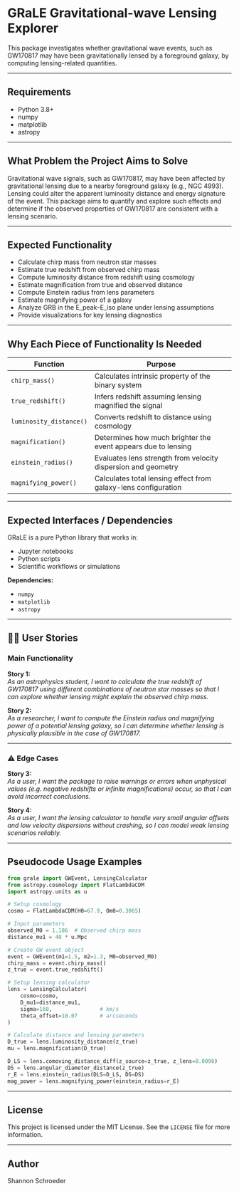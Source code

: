 # GRaLE Gravitational-wave Lensing Explorer
This package investigates whether gravitational wave events, such as GW170817 may have been gravitationally lensed by a foreground galaxy, by computing lensing-related quantities.

---

##  Requirements

- Python 3.8+
- numpy
- matplotlib
- astropy

---

## What Problem the Project Aims to Solve

Gravitational wave signals, such as GW170817, may have been affected by gravitational lensing due to a nearby foreground galaxy (e.g., NGC 4993). Lensing could alter the apparent luminosity distance and energy signature of the event. This package aims to quantify and explore such effects and determine if the observed properties of GW170817 are consistent with a lensing scenario.

---

##  Expected Functionality

- Calculate chirp mass from neutron star masses
- Estimate true redshift from observed chirp mass
- Compute luminosity distance from redshift using cosmology
- Estimate magnification from true and observed distance
- Compute Einstein radius from lens parameters
- Estimate magnifying power of a galaxy
- Analyze GRB in the E_peak–E_iso plane under lensing assumptions
- Provide visualizations for key lensing diagnostics

---

## Why Each Piece of Functionality Is Needed

| Function                     | Purpose                                                                        |
|-----------------------------|---------------------------------------------------------------------------------|
| `chirp_mass()`              | Calculates intrinsic property of the binary system                              |
| `true_redshift()`           | Infers redshift assuming lensing magnified the signal                           |
| `luminosity_distance()`     | Converts redshift to distance using cosmology                                   |
| `magnification()`           | Determines how much brighter the event appears due to lensing                   |
| `einstein_radius()`         | Evaluates lens strength from velocity dispersion and geometry                   |
| `magnifying_power()`        | Calculates total lensing effect from galaxy-lens configuration                  |

---

## Expected Interfaces / Dependencies

GRaLE is a pure Python library that works in:

- Jupyter notebooks
- Python scripts
- Scientific workflows or simulations

**Dependencies:**

- `numpy`
- `matplotlib`
- `astropy`

---

## 🧑‍🚀 User Stories

###  Main Functionality

**Story 1:**  
_As an astrophysics student, I want to calculate the true redshift of GW170817 using different combinations of neutron star masses so that I can explore whether lensing might explain the observed chirp mass._

**Story 2:**  
_As a researcher, I want to compute the Einstein radius and magnifying power of a potential lensing galaxy, so I can determine whether lensing is physically plausible in the case of GW170817._

---

### ⚠ Edge Cases

**Story 3:**  
_As a user, I want the package to raise warnings or errors when unphysical values (e.g. negative redshifts or infinite magnifications) occur, so that I can avoid incorrect conclusions._

**Story 4:**  
_As a user, I want the lensing calculator to handle very small angular offsets and low velocity dispersions without crashing, so I can model weak lensing scenarios reliably._

---

## Pseudocode Usage Examples

```python
from grale import GWEvent, LensingCalculator
from astropy.cosmology import FlatLambdaCDM
import astropy.units as u

# Setup cosmology
cosmo = FlatLambdaCDM(H0=67.9, Om0=0.3065)

# Input parameters
observed_M0 = 1.186  # Observed chirp mass
distance_mu1 = 40 * u.Mpc

# Create GW event object
event = GWEvent(m1=1.5, m2=1.3, M0=observed_M0)
chirp_mass = event.chirp_mass()
z_true = event.true_redshift()

# Setup lensing calculator
lens = LensingCalculator(
    cosmo=cosmo,
    D_mu1=distance_mu1,
    sigma=160,               # km/s
    theta_offset=10.07       # arcseconds
)

# Calculate distance and lensing parameters
D_true = lens.luminosity_distance(z_true)
mu = lens.magnification(D_true)

D_LS = lens.comoving_distance_diff(z_source=z_true, z_lens=0.0098)
DS = lens.angular_diameter_distance(z_true)
r_E = lens.einstein_radius(DLS=D_LS, DS=DS)
mag_power = lens.magnifying_power(einstein_radius=r_E)
```

---

##  License

This project is licensed under the MIT License. See the `LICENSE` file for more information.

---

## Author

Shannon Schroeder  
